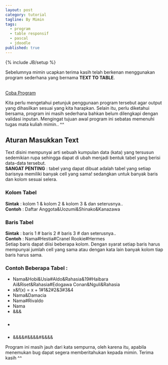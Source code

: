```yaml
---
layout: post
category: tutorial
tagline: By Mimin
tags:
  - program
  - table responsif
  - pascal
  - jdoodle
published: true
---
```

{% include JB/setup %}

Sebelumnya mimin ucapkan terima kasih telah berkenan menggunakan program sederhana yang bernama **TEXT TO TABLE**.  

<br/>
<a href="jdoodle.com/a/28tD" class="btn btn-danger">Coba Program<span class="glyphicon glyphicon-eye-open" style="margin-left: 5px;"></span></a>
<br/>  

Kita perlu mengetahui petunjuk penggunaan program tersebut agar output yang dihasilkan sesuai yang kita harapkan. Selain itu, perlu diketahui bersama, program ini masih sederhana bahkan belum dilengkapi dengan validasi inputan. Mengingat tujuan awal program ini sebatas memenuhi tugas mata kuliah mimin.. ^^

## Aturan Masukkan Text
Text disini mempunyai arti sebuah kumpulan data (kata) yang tersusun sedemikian rupa sehingga dapat di ubah menjadi bentuk tabel yang berisi data-data tersebut.  
**SANGAT PENTING** : tabel yang dapat dibuat adalah tabel yang setiap barisnya memiliki banyak cell yang sama! sedangkan untuk banyak baris dan kolom sesuai selera.

### Kolom Tabel
**Sintak** : kolom 1 & kolom 2 & kolom 3 & dan seterusnya..  
**Contoh** : Daftar Anggota&Uozumi&Shinako&Kanazawa

### Baris Tabel
**Sintak** : baris 1 # baris 2 # baris 3 # dan seterusnya..  
**Contoh** : Nama#Hestia#Cranel Rookie#Hermes  
Setiap baris dapat diisi beberapa kolom. Dengan syarat setiap baris harus mempunyai jumlah cell yang sama atau dengan kata lain banyak kolom tiap baris harus sama.

### Contoh Beberapa Tabel :
- Nama&Hobi&Usia#Aldo&Rahasia&19#Haibara Ai&Riset&Rahasia#Edogawa Conan&Nguli&Rahasia
- x&f(x) = x + 1#1&2#2&3#3&4
- Nama&Damacia
- Nama#Rivaldo
- Nama
- &&&
- #####
- &&&&#&&&&#&&&&

Program ini masih jauh dari kata sempurna, oleh karena itu, apabila menemukan bug dapat segera memberitahukan kepada mimin. Terima kasih ^^



